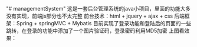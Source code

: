 "# managementSystem" 
这是一套后台管理系统的java小项目，里面的功能大多没有实现，前端js部分也不太完整
前台技术：html + jquery + ajax + css 
后端框架：Spring + springMVC + Mybatis
目前实现了登录功能和登陆后的页面的一些跳转，在登录的功能中添加了一个图片验证码，登录密码利用MD5加密
上图看效果：
